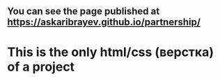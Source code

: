 ## You can see the page published at https://askaribrayev.github.io/partnership/
# This is the only html/css (верстка) of a project
